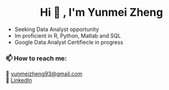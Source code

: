 
<h1 align="center"> <b>Hi 👋 , I'm Yunmei Zheng </b></h1>



- Seeking Data Analyst opportunity
- Im proficient in R, Python, Matlab and SQL
- Google Data Analyst Certifiecle in progress

 <h3>📫 How to reach me:</h3>
    <p>📧 <a href="mailto:yunmeizheng93@gmail.com">yunmeizheng93@gmail.com</a><br>
       💼 <a href="https://www.linkedin.com/in/yunmei" target="_blank">LinkedIn </a><br>
      </p>



<br><br>
<!--
**yun-mei/yun-mei** is a ✨ _special_ ✨ repository because its `README.md` (this file) appears on your GitHub profile.

Here are some ideas to get you started:

- 🔭 I’m currently working on ...
- 🌱 I’m currently learning ...
- 👯 I’m looking to collaborate on ...
- 🤔 I’m looking for help with ...
- 💬 Ask me about ...
- 📫 How to reach me: ...
- 😄 Pronouns: ...
- ⚡ Fun fact: ...
-->
